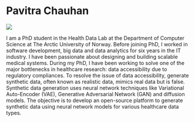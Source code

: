 # Pavitra Chauhan 
<img src="https://ca.slack-edge.com/T1QTVQ5BL-U02BE4PAVDM-4cf2e827e276-512">

I am a PhD student in the Health Data Lab at the Department of Computer Science at The Arctic University of Norway. Before joining PhD, I worked in software development, big data and data analytics for six years in the IT industry. I have been passionate about designing and building scalable medical systems.
During my PhD, I have been working to solve one of the major bottlenecks in healthcare research: data accessibility due to regulatory compliances. To resolve the issue of data accessibility, generate synthetic data, often known as realistic data, mimics real data but is false. Synthetic data generation uses neural network techniques like Variational Auto-Encoder (VAE), Generative Adversarial Network (GAN) and diffusion models.
The objective is to develop an open-source platform to generate synthetic data using neural network models for various healthcare data types.